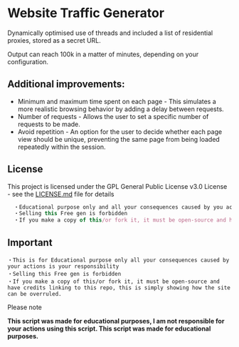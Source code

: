 # Website Traffic Generator

Dynamically optimised use of threads and included a list of residential proxies, stored as a secret URL.

Output can reach 100k in a matter of minutes, depending on your configuration.

## Additional improvements:

* Minimum and maximum time spent on each page - This simulates a more realistic browsing behavior by adding a delay between requests.
* Number of requests - Allows the user to set a specific number of requests to be made.
* Avoid repetition - An option for the user to decide whether each page view should be unique, preventing the same page from being loaded repeatedly within the session.

## License

This project is licensed under the GPL General Public License v3.0 License - see the [LICENSE.md](./LICENSE) file for details
```js
  ・Educational purpose only and all your consequences caused by you actions is your responsibility
  ・Selling this Free gen is forbidden
  ・If you make a copy of this/or fork it, it must be open-source and have credits linking to this repo
```

## Important
```
・This is for Educational purpose only all your consequences caused by your actions is your responsibility 
・Selling this Free gen is forbidden 
・If you make a copy of this/or fork it, it must be open-source and have credits linking to this repo, this is simply showing how the site can be overruled.
```


Please note

**This script was made for educational purposes, I am not responsible for your actions using this script. This script was made for educational purposes.**
